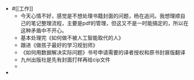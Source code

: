 - #[[工作]]
    - 今天心情不好，感觉是不想处理书籍封面的问题，杨在追问。我想理顺自己的笔记整理流程，主要是pdf的管理，但这又不是一时能搞定的，所以在这种矛盾中不开心。
    - 基本处理完《如何做不被人工智能取代的人》
    - 跟进《做孩子最好的学习规划师》
    - 《如何用数据解决实际问题》书号申请需要的译者授权和原书封扉版翻译
    - 九州出版社是先有封面打样再给cip文件
    - 
- 
